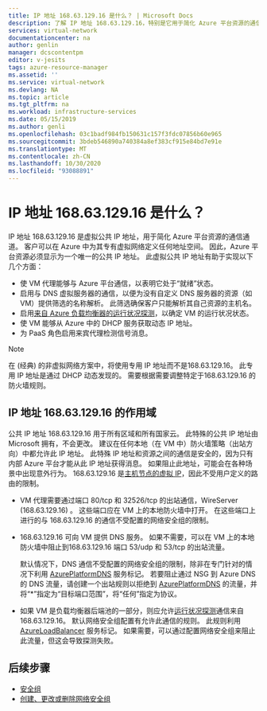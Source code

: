 ```yaml
---
title: IP 地址 168.63.129.16 是什么？ | Microsoft Docs
description: 了解 IP 地址 168.63.129.16，特别是它用于简化 Azure 平台资源的通信通道。
services: virtual-network
documentationcenter: na
author: genlin
manager: dcscontentpm
editor: v-jesits
tags: azure-resource-manager
ms.assetid: ''
ms.service: virtual-network
ms.devlang: NA
ms.topic: article
ms.tgt_pltfrm: na
ms.workload: infrastructure-services
ms.date: 05/15/2019
ms.author: genli
ms.openlocfilehash: 03c1badf984fb150631c157f3fdc07856b60e965
ms.sourcegitcommit: 3bdeb546890a740384a8ef383cf915e84bd7e91e
ms.translationtype: MT
ms.contentlocale: zh-CN
ms.lasthandoff: 10/30/2020
ms.locfileid: "93088891"
---
```

# <a name="what-is-ip-address-1686312916"></a>IP 地址 168.63.129.16 是什么？

IP 地址 168.63.129.16 是虚拟公共 IP 地址，用于简化 Azure 平台资源的通信通道。 客户可以在 Azure 中为其专有虚拟网络定义任何地址空间。 因此，Azure 平台资源必须显示为一个唯一的公共 IP 地址。 此虚拟公共 IP 地址有助于实现以下几个方面：

- 使 VM 代理能够与 Azure 平台通信，以表明它处于“就绪”状态。
- 启用与 DNS 虚拟服务器的通信，以便为没有自定义 DNS 服务器的资源（如 VM）提供筛选的名称解析。 此筛选确保客户只能解析其自己资源的主机名。
- 启用[来自 Azure 负载均衡器的运行状况探测](../load-balancer/load-balancer-custom-probe-overview.md)，以确定 VM 的运行状况状态。
- 使 VM 能够从 Azure 中的 DHCP 服务获取动态 IP 地址。
- 为 PaaS 角色启用来宾代理检测信号消息。

> [!NOTE]
> 在 (经典) 的非虚拟网络方案中，将使用专用 IP 地址而不是168.63.129.16。 此专用 IP 地址是通过 DHCP 动态发现的。 需要根据需要调整特定于168.63.129.16 的防火墙规则。

## <a name="scope-of-ip-address-1686312916"></a>IP 地址 168.63.129.16 的作用域

公共 IP 地址 168.63.129.16 用于所有区域和所有国家云。 此特殊的公共 IP 地址由 Microsoft 拥有，不会更改。 建议在任何本地（在 VM 中）防火墙策略（出站方向）中都允许此 IP 地址。 此特殊 IP 地址和资源之间的通信是安全的，因为只有内部 Azure 平台才能从此 IP 地址获得消息。 如果阻止此地址，可能会在各种场景中出现意外行为。 168.63.129.16 是[主机节点的虚拟 IP](../virtual-network/security-overview.md#azure-platform-considerations)，因此不受用户定义的路由的限制。

- VM 代理需要通过端口 80/tcp 和 32526/tcp 的出站通信，WireServer (168.63.129.16) 。 这些端口应在 VM 上的本地防火墙中打开。 在这些端口上进行的与 168.63.129.16 的通信不受配置的网络安全组的限制。

- 168.63.129.16 可向 VM 提供 DNS 服务。 如果不需要，可以在 VM 上的本地防火墙中阻止到168.63.129.16 端口 53/udp 和 53/tcp 的出站流量。

  默认情况下，DNS 通信不受配置的网络安全组的限制，除非在专门针对的情况下利用 [AzurePlatformDNS](../virtual-network/service-tags-overview.md#available-service-tags) 服务标记。 若要阻止通过 NSG 到 Azure DNS 的 DNS 流量，请创建一个出站规则以拒绝到 [AzurePlatformDNS](../virtual-network/service-tags-overview.md#available-service-tags) 的流量，并将“*”指定为“目标端口范围”，将“任何”指定为协议。

- 如果 VM 是负载均衡器后端池的一部分，则应允许[运行状况探测](../load-balancer/load-balancer-custom-probe-overview.md)通信来自 168.63.129.16。 默认网络安全组配置有允许此通信的规则。 此规则利用 [AzureLoadBalancer](../virtual-network/service-tags-overview.md#available-service-tags) 服务标记。 如果需要，可以通过配置网络安全组来阻止此流量，但这会导致探测失败。

## <a name="next-steps"></a>后续步骤

- [安全组](security-overview.md)
- [创建、更改或删除网络安全组](manage-network-security-group.md)
